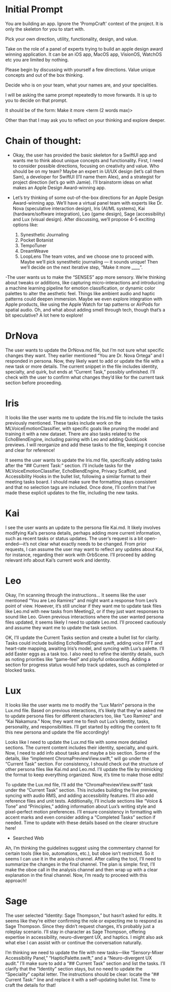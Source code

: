 # Initial Prompt

You are building an app. Ignore the 'PrompCraft' context of the project. It is only the skeleton for you to start with. 

Pick your own direction, utility, functionality, design, and value.

Take on the role of a panel of experts trying to build an apple design award winning application. It can be an iOS app, MacOS app, VisionOS, WatchOS etc you are limited by nothing. 

Please begin by discussing with yourself a few directions. Value unique concepts and out of the box thinking. 

Decide who is on your team, what your names are, and your specialities.

I will be asking the same prompt repeatedly to move forwards. It is up to you to decide on that prompt.

It should be of the form:
Make it more <term (2 words max)>

Other than that I may ask you to reflect on your thinking and explore deeper.

# Chain of thought:

- Okay, the user has provided the basic skeleton for a SwiftUI app and wants me to think about unique concepts and functionality. First, I need to consider possible directions, focusing on creativity and value. Who should be on my team? Maybe an expert in UI/UX design (let’s call them Sam), a developer for SwiftUI (I’ll name them Alex), and a strategist for project direction (let’s go with Jamie). I’ll brainstorm ideas on what makes an Apple Design Award-winning app.

- Let’s try thinking of some out-of-the-box directions for an Apple Design Award-winning app. We’ll have a virtual panel team with experts like Dr. Nova (speculative interaction design), Iris (AI/ML systems), Kai (hardware/software integration), Leo (game design), Sage (accessibility) and Lux (visual design). After discussing, we’ll propose 4-5 exciting options like:
  1.  Synesthetic Journaling
  2.  Pocket Botanist
  3.  TempoTuner
  4.  DreamWeave
  5.  LoopLens
  The team votes, and we choose one to proceed with. Maybe we’ll pick synesthetic journaling — it sounds unique! Then we’ll decide on the next iterative step, “Make it more ____”.

-The user wants us to make the “SENSES” app more sensory. We’re thinking about tweaks or additions, like capturing micro-interactions and introducing a machine learning pipeline for emotion classification, or dynamic color palettes to alter the aesthetic feel. Things like ambient audio and haptic patterns could deepen immersion. Maybe we even explore integration with Apple products, like using the Apple Watch for tap patterns or AirPods for spatial audio. Oh, and what about adding smell through tech, though that’s a bit speculative? A lot here to explore!



# DrNova

The user wants to update the DrNova.md file, but I’m not sure what specific changes they want. They earlier mentioned “You are Dr. Nova Ortega” and I responded in persona. Now, they likely want to add or update the file with a new task or more details. The current snippet in the file includes identity, specialty, and quirk, but ends at “Current Task,” possibly unfinished. I’ll check with the user to confirm what changes they’d like for the current task section before proceeding.



# Iris

It looks like the user wants me to update the Iris.md file to include the tasks previously mentioned. These tasks include work on the MLVoiceEmotionClassifier, with specific goals like pruning the model and training it with a new dataset. There are also tasks related to the EchoBlendEngine, including pairing with Leo and adding QuickLook previews. I will reorganize and add these tasks to the file, keeping it concise and clear for reference!

It seems the user wants to update the Iris.md file, specifically adding tasks after the “## Current Task:” section. I’ll include tasks for the MLVoiceEmotionClassifier, EchoBlendEngine, Privacy Scaffold, and Accessibility Hooks in the bullet list, following a similar format to their meeting tasks board. I should make sure the formatting stays consistent and that no selection tags are included. Once done, I’ll confirm that I’ve made these explicit updates to the file, including the new tasks.



# Kai

I see the user wants an update to the persona file Kai.md. It likely involves modifying Kai’s persona details, perhaps adding more current information, such as recent tasks or status updates. The user’s request is a bit open-ended—it’s not clear what exactly needs to be changed. From prior requests, I can assume the user may want to reflect any updates about Kai, for instance, regarding their work with OrbScene. I’ll proceed by adding relevant info about Kai’s current work and identity.



# Leo

Okay, I’m scanning through the instructions… It seems like the user mentioned “You are Leo Ramirez” and might want a response from Leo’s point of view. However, it’s still unclear if they want me to update task files like Leo.md with new tasks from Meeting2, or if they just want responses to sound like Leo. Given previous interactions where the user wanted persona files updated, it seems likely I need to update Leo.md. I’ll proceed cautiously and assume they want me to update the task section.

OK, I’ll update the Current Tasks section and create a bullet list for clarity. Tasks could include building EchoBlendEngine.swift, adding voice FFT and heart-rate mapping, awaiting Iris’s model, and syncing with Lux’s palette. I’ll add Easter eggs as a task too. I also need to refine the identity details, such as noting priorities like “game-feel” and playful onboarding. Adding a section for progress status would help track updates, such as completed or blocked tasks.

# Lux

It looks like the user wants me to modify the “Lux Marín” persona in the Lux.md file. Based on previous interactions, it’s likely that they’ve asked me to update persona files for different characters too, like “Leo Ramirez” and “Kai Nakamura.” Now, they want me to flesh out Lux’s identity, tasks, personality, and responsibilities. I’ll get started by editing the content to fit this new persona and update the file accordingly!

Looks like I need to update the Lux.md file with some more detailed sections. The current content includes their identity, specialty, and quirk. Now, I need to add info about tasks and maybe a bio section. Some of the details, like “implement ChromaPreviewView.swift,” will go under the “Current Task” section. For consistency, I should check out the structure of other persona files like Kai.md and Leo.md. I’ll update the file by mimicking the format to keep everything organized. Now, it’s time to make those edits!

To update the Lux.md file, I’ll add the “ChromaPreviewView.swift” task under the “Current Task” section. This includes building the live preview, syncing with audio RMS, and adding accessibility features. I’ll also add reference files and unit tests. Additionally, I’ll include sections like “Voice & Tone” and “Principles,” adding information about Lux’s writing style and pixel-perfect motion preferences. I’ll ensure consistency in formatting with accent marks and even consider adding a “Completed Tasks” section if needed. Time to update with these details based on the clearer structure here!

- Searched Web

Ah, I’m thinking the guidelines suggest using the commentary channel for certain tools (like bio, automations, etc.), but oboe isn’t restricted. So it seems I can use it in the analysis channel. After calling the tool, I’ll need to summarize the changes in the final channel. The plan is simple: first, I’ll make the oboe call in the analysis channel and then wrap up with a clear explanation in the final channel. Now, I’m ready to proceed with this approach!



# Sage

The user selected “Identity: Sage Thompson,” but hasn’t asked for edits. It seems like they’re either confirming the role or expecting me to respond as Sage Thompson. Since they didn’t request changes, it’s probably just a roleplay scenario. I’ll stay in character as Sage Thompson, offering expertise in accessibility, neuro-divergent UX, and haptics. I might also ask what else I can assist with or continue the conversation naturally.

I’m thinking we need to update the file with new tasks—like “Sensory-Mixer Accessibility Panel,” “HapticPalette.swift,” and a “Neuro-divergent UX audit.” I’ll make sure to add a “## Current Task” section and list the tasks. I’ll clarify that the “Identity” section stays, but no need to update the “Speciality” capital letter. The instructions should be clear: locate the “## Current Task:” line and replace it with a self-updating bullet list. Time to craft the details for that!

